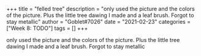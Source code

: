 +++
title = "felled tree"
description = "only used the picture and the colors of the picture. Plus the little tree dawing I made and a leaf brush. Forgot to stay metallic"
author = "Goblet#7026"
date = "2021-02-23"
categories = ["Week 8: TODO"]
tags = []
+++

only used the picture and the colors of the picture. Plus the little tree dawing I made and a leaf brush. Forgot to stay metallic
